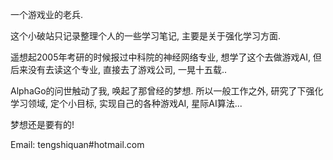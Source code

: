 一个游戏业的老兵.   

这个小破站只记录整理个人的一些学习笔记, 主要是关于强化学习方面. 

遥想起2005年考研的时候报过中科院的神经网络专业, 想学了这个去做游戏AI, 但后来没有去读这个专业, 直接去了游戏公司, 一晃十五载..

AlphaGo的问世触动了我, 唤起了那曾经的梦想.  所以一般工作之外, 研究了下强化学习领域, 定个小目标, 实现自己的各种游戏AI, 星际AI算法... 

梦想还是要有的!



Email: tengshiquan#hotmail.com


